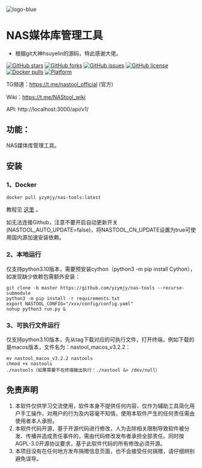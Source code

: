 ![logo-blue](https://user-images.githubusercontent.com/51039935/197520391-f35db354-6071-4c12-86ea-fc450f04bc85.png)
# NAS媒体库管理工具

- 根据git大神hsuyelin的源码，特此感谢大佬。

[![GitHub stars](https://img.shields.io/github/stars/yzymjy/nas-tools?style=plastic)](https://github.com/yzymjy/nas-tools/stargazers)
[![GitHub forks](https://img.shields.io/github/forks/yzymjy/nas-tools?style=plastic)](https://github.com/yzymjy/nas-tools/network/members)
[![GitHub issues](https://img.shields.io/github/issues/yzymjy/nas-tools?style=plastic)](https://github.com/yzymjy/nas-tools/issues)
[![GitHub license](https://img.shields.io/github/license/yzymjy/nas-tools?style=plastic)](https://github.com/yzymjy/nas-tools/blob/master/LICENSE.md)
[![Docker pulls](https://img.shields.io/docker/pulls/yzymjy/nas-tools?style=plastic)](https://hub.docker.com/r/yzymjy/nas-tools)
[![Platform](https://img.shields.io/badge/platform-amd64/arm64-pink?style=plastic)](https://hub.docker.com/r/yzymjy/nas-tools)

TG频道：https://t.me/nastool_official (官方)

Wiki：https://t.me/NAStool_wiki

API: http://localhost:3000/api/v1/

## 功能：

NAS媒体库管理工具。


## 安装
### 1、Docker
```
docker pull yzymjy/nas-tools:latest
```
教程见 [这里](https://raw.githubusercontent.com/yzymjy/nas-tools/master/docker/readme.md) 。

如无法连接Github，注意不要开启自动更新开关(NASTOOL_AUTO_UPDATE=false)，将NASTOOL_CN_UPDATE设置为true可使用国内源加速安装依赖。

### 2、本地运行
仅支持python3.10版本，需要预安装cython（python3 -m pip install Cython），如发现缺少依赖包需额外安装：
```
git clone -b master https://github.com/yzymjy/nas-tools --recurse-submodule 
python3 -m pip install -r requirements.txt
export NASTOOL_CONFIG="/xxx/config/config.yaml"
nohup python3 run.py & 
```

### 3、可执行文件运行
仅支持python3.10版本，先从tag下载对应的可执行文件，打开终端，例如下载的是macos版本，文件名为：nastool_macos_v3.2.2：
```
mv nastool_macos_v3.2.2 nastools
chmod +x nastools
./nastools（如果需要不在终端输出执行：./nastool &> /dev/null）
```

## 免责声明
1) 本软件仅供学习交流使用，软件本身不提供任何内容，仅作为辅助工具简化用户手工操作，对用户的行为及内容毫不知情，使用本软件产生的任何责任需由使用者本人承担。
2) 本软件代码开源，基于开源代码进行修改，人为去除相关限制导致软件被分发、传播并造成责任事件的，需由代码修改发布者承担全部责任。同时按AGPL-3.0开源协议要求，基于此软件代码的所有修改必须开源。
3) 本项目没有在任何地方发布捐赠信息页面，也不会接受任何捐赠，请仔细辨别避免误导。
